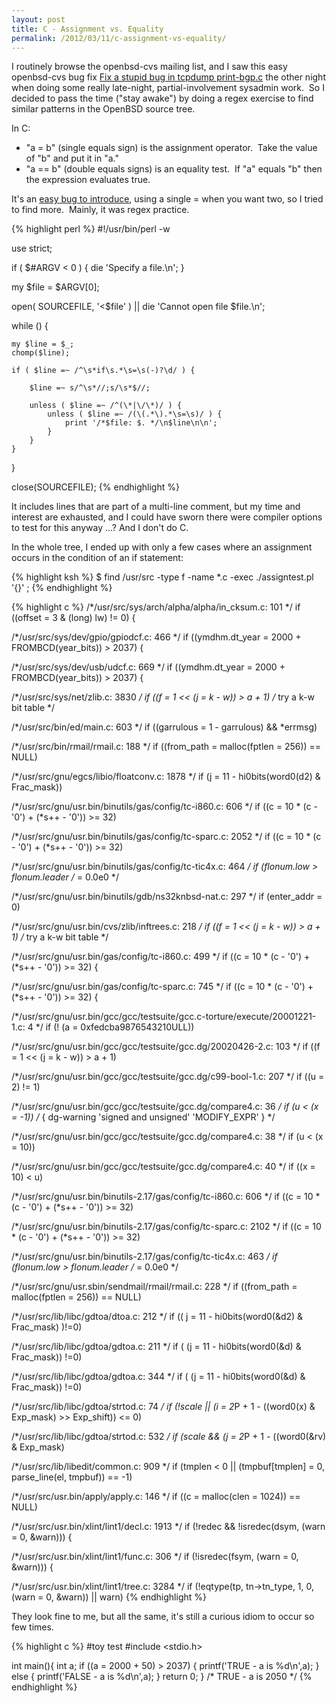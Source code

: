 ```yaml
---
layout: post
title: C - Assignment vs. Equality
permalink: /2012/03/11/c-assignment-vs-equality/
---
```


I routinely browse the openbsd-cvs mailing list, and I saw this easy openbsd-cvs bug fix [Fix a stupid bug in tcpdump print-bgp.c](http://marc.info/?l=openbsd-tech&m=132966574603292&w=2) the other night when doing some really late-night, partial-involvement sysadmin work.  So I decided to pass the time ("stay awake") by doing a regex exercise to find similar patterns in the OpenBSD source tree.

In C:

* "a = b" (single equals sign) is the assignment operator.  Take the value of "b" and put it in "a."
* "a == b" (double equals signs) is an equality test.  If "a" equals "b" then the expression evaluates true.

It's an [easy bug to introduce](http://www.andromeda.com/people/ddyer/topten.html), using a single = when you want two, so I tried to find more.  Mainly, it was regex practice.

<!--excerpt-->

{% highlight perl %}
#!/usr/bin/perl -w

use strict;

if ( $#ARGV < 0 ) {
    die 'Specify a file.\n';
}

my $file = $ARGV[0];

open( SOURCEFILE, '<$file' ) || die 'Cannot open file $file.\n';

while (<SOURCEFILE>) {

    my $line = $_;
    chomp($line);

    if ( $line =~ /^\s*if\s.*\s=\s(-)?\d/ ) {

        $line =~ s/^\s*//;s/\s*$//;

        unless ( $line =~ /^(\*|\/\*)/ ) {
            unless ( $line =~ /(\(.*\).*\s=\s)/ ) {
                print '/*$file: $. */\n$line\n\n';
            }
        }
    }
}

close(SOURCEFILE);
{% endhighlight %}

It includes lines that are part of a multi-line comment, but my time and interest are exhausted, and I could have sworn there were compiler options to test for this anyway ...?  And I don't do C.

In the whole tree, I ended up with only a few cases where an assignment occurs in the condition of an if statement:

{% highlight ksh %}
$ find /usr/src -type f -name \*.c -exec ./assigntest.pl '{}' \;
{% endhighlight %}

{% highlight c %}
/*/usr/src/sys/arch/alpha/alpha/in_cksum.c: 101 */
if ((offset = 3 & (long) lw) != 0) {

/*/usr/src/sys/dev/gpio/gpiodcf.c: 466 */
if ((ymdhm.dt_year = 2000 + FROMBCD(year_bits)) > 2037) {

/*/usr/src/sys/dev/usb/udcf.c: 669 */
if ((ymdhm.dt_year = 2000 + FROMBCD(year_bits)) > 2037) {

/*/usr/src/sys/net/zlib.c: 3830 */
if ((f = 1 << (j = k - w)) > a + 1)     /* try a k-w bit table */

/*/usr/src/bin/ed/main.c: 603 */
if ((garrulous = 1 - garrulous) && *errmsg)

/*/usr/src/bin/rmail/rmail.c: 188 */
if ((from_path = malloc(fptlen = 256)) == NULL)

/*/usr/src/gnu/egcs/libio/floatconv.c: 1878 */
if (j = 11 - hi0bits(word0(d2) & Frac_mask))

/*/usr/src/gnu/usr.bin/binutils/gas/config/tc-i860.c: 606 */
if ((c = 10 * (c - '0') + (*s++ - '0')) >= 32)

/*/usr/src/gnu/usr.bin/binutils/gas/config/tc-sparc.c: 2052 */
if ((c = 10 * (c - '0') + (*s++ - '0')) >= 32)

/*/usr/src/gnu/usr.bin/binutils/gas/config/tc-tic4x.c: 464 */
if (flonum.low > flonum.leader  /* = 0.0e0 */

/*/usr/src/gnu/usr.bin/binutils/gdb/ns32knbsd-nat.c: 297 */
if (enter_addr = 0)

/*/usr/src/gnu/usr.bin/cvs/zlib/inftrees.c: 218 */
if ((f = 1 << (j = k - w)) > a + 1)     /* try a k-w bit table */

/*/usr/src/gnu/usr.bin/gas/config/tc-i860.c: 499 */
if ((c = 10 * (c - '0') + (*s++ - '0')) >= 32) {

/*/usr/src/gnu/usr.bin/gas/config/tc-sparc.c: 745 */
if ((c = 10 * (c - '0') + (*s++ - '0')) >= 32) {

/*/usr/src/gnu/usr.bin/gcc/gcc/testsuite/gcc.c-torture/execute/20001221-1.c: 4 */
if (! (a = 0xfedcba9876543210ULL))

/*/usr/src/gnu/usr.bin/gcc/gcc/testsuite/gcc.dg/20020426-2.c: 103 */
if ((f = 1 << (j = k - w)) > a + 1)

/*/usr/src/gnu/usr.bin/gcc/gcc/testsuite/gcc.dg/c99-bool-1.c: 207 */
if ((u = 2) != 1)

/*/usr/src/gnu/usr.bin/gcc/gcc/testsuite/gcc.dg/compare4.c: 36 */
if (u < (x = -1)) /* { dg-warning 'signed and unsigned' 'MODIFY_EXPR' } */

/*/usr/src/gnu/usr.bin/gcc/gcc/testsuite/gcc.dg/compare4.c: 38 */
if (u < (x = 10))

/*/usr/src/gnu/usr.bin/gcc/gcc/testsuite/gcc.dg/compare4.c: 40 */
if ((x = 10) < u)

/*/usr/src/gnu/usr.bin/binutils-2.17/gas/config/tc-i860.c: 606 */
if ((c = 10 * (c - '0') + (*s++ - '0')) >= 32)

/*/usr/src/gnu/usr.bin/binutils-2.17/gas/config/tc-sparc.c: 2102 */
if ((c = 10 * (c - '0') + (*s++ - '0')) >= 32)

/*/usr/src/gnu/usr.bin/binutils-2.17/gas/config/tc-tic4x.c: 463 */
if (flonum.low > flonum.leader  /* = 0.0e0 */

/*/usr/src/gnu/usr.sbin/sendmail/rmail/rmail.c: 228 */
if ((from_path = malloc(fptlen = 256)) == NULL)

/*/usr/src/lib/libc/gdtoa/dtoa.c: 212 */
if (( j = 11 - hi0bits(word0(&d2) & Frac_mask) )!=0)

/*/usr/src/lib/libc/gdtoa/gdtoa.c: 211 */
if ( (j = 11 - hi0bits(word0(&d) & Frac_mask)) !=0)

/*/usr/src/lib/libc/gdtoa/gdtoa.c: 344 */
if ( (j = 11 - hi0bits(word0(&d) & Frac_mask)) !=0)

/*/usr/src/lib/libc/gdtoa/strtod.c: 74 */
if (!scale || (i = 2*P + 1 - ((word0(x) & Exp_mask) >> Exp_shift)) <= 0)

/*/usr/src/lib/libc/gdtoa/strtod.c: 532 */
if (scale && (j = 2*P + 1 - ((word0(&rv) & Exp_mask)

/*/usr/src/lib/libedit/common.c: 909 */
if (tmplen < 0 || (tmpbuf[tmplen] = 0, parse_line(el, tmpbuf)) == -1)

/*/usr/src/usr.bin/apply/apply.c: 146 */
if ((c = malloc(clen = 1024)) == NULL)

/*/usr/src/usr.bin/xlint/lint1/decl.c: 1913 */
if (!redec && !isredec(dsym, (warn = 0, &warn))) {

/*/usr/src/usr.bin/xlint/lint1/func.c: 306 */
if (!isredec(fsym, (warn = 0, &warn))) {

/*/usr/src/usr.bin/xlint/lint1/tree.c: 3284 */
if (!eqtype(tp, tn->tn_type, 1, 0, (warn = 0, &warn)) || warn)
{% endhighlight %}

They look fine to me, but all the same, it's still a curious idiom to occur so few times.

{% highlight c %}
#toy test
#include <stdio.h>

int main(){
    int     a;
    if ((a = 2000 + 50) > 2037) {
        printf('TRUE - a is %d\n',a);
    }
    else {
        printf('FALSE - a is %d\n',a);
    }
return 0;
}
/* TRUE - a is 2050 */
{% endhighlight %}




